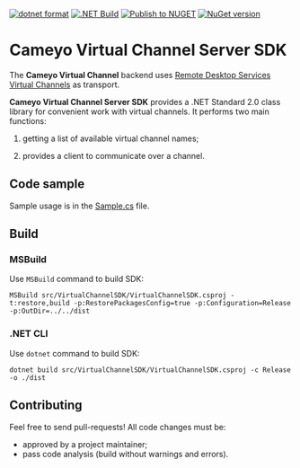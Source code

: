 [![dotnet format](https://github.com/cameyo/virtual-channel-sdk/actions/workflows/dotnet-format.yml/badge.svg)](https://github.com/cameyo/virtual-channel-sdk/actions/workflows/dotnet-format.yml)
[![.NET Build](https://github.com/cameyo/virtual-channel-sdk/actions/workflows/dotnet-build.yml/badge.svg)](https://github.com/cameyo/virtual-channel-sdk/actions/workflows/dotnet-build.yml)
[![Publish to NUGET](https://github.com/cameyo/virtual-channel-sdk/actions/workflows/nuget-publish.yml/badge.svg)](https://github.com/cameyo/virtual-channel-sdk/actions/workflows/nuget-publish.yml)
[![NuGet version](https://img.shields.io/nuget/v/VirtualChannelSDK.svg)](https://www.nuget.org/packages/VirtualChannelSDK)

# Cameyo Virtual Channel Server SDK

The **Cameyo Virtual Channel** backend uses [Remote Desktop Services Virtual Channels](https://learn.microsoft.com/en-us/windows/win32/termserv/terminal-services-virtual-channels) as transport.

**Cameyo Virtual Channel Server SDK** provides a .NET Standard 2.0 class library for convenient work with virtual channels. It performs two main functions:

1. getting a list of available virtual channel names;

2. provides a client to communicate over a channel.

## Code sample
Sample usage is in the [Sample.cs](https://github.com/cameyo/virtual-channel-sdk/blob/main/server/src/VirtualChannelTestApp/Sample.cs) file.

##  Build
### MSBuild
Use `MSBuild` command to build SDK:
```
MSBuild src/VirtualChannelSDK/VirtualChannelSDK.csproj -t:restore,build -p:RestorePackagesConfig=true -p:Configuration=Release -p:OutDir=../../dist
```

### .NET CLI
Use `dotnet` command to build SDK:
```
dotnet build src/VirtualChannelSDK/VirtualChannelSDK.csproj -c Release -o ./dist
```

## Contributing
Feel free to send pull-requests! All code changes must be:
* approved by a project maintainer;
* pass code analysis (build without warnings and errors).
